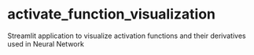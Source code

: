 # activate_function_visualization
Streamlit application to visualize activation functions and their derivatives used in Neural Network
